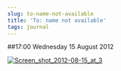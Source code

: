```yaml
---
slug: to-name-not-available
title: 'To: name not available'
tags: journal
---
```


##17:00 Wednesday 15 August 2012

[![Screen_shot_2012-08-15_at_3](http://getfile6.posterous.com/getfile/files.posterous.com/temp-2012-08-14/ibJiinDkemauDJrGtAdtEqDyfDICEznqdxjuBHCrrdBrdtqafwnEFllajfxt/Screen_Shot_2012-08-15_at_3.57.27_PM.png.scaled500.png)](http://getfile9.posterous.com/getfile/files.posterous.com/temp-2012-08-14/ibJiinDkemauDJrGtAdtEqDyfDICEznqdxjuBHCrrdBrdtqafwnEFllajfxt/Screen_Shot_2012-08-15_at_3.57.27_PM.png.scaled1000.png)

